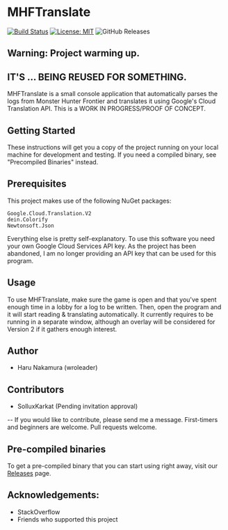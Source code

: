 # MHFTranslate
[![Build Status](https://travis-ci.com/wroleader/MHFTranslate.svg?branch=master)](https://travis-ci.com/wroleader/MHFTranslate)   [![License: MIT](https://img.shields.io/badge/License-MIT-yellow.svg)](https://github.com/wroleader/MHFTranslate/blob/master/LICENSE) ![GitHub Releases](https://img.shields.io/github/downloads/wroleader/MHFTranslate/v0.0.2/total.svg)

## Warning: Project warming up.

## IT'S ... BEING REUSED FOR SOMETHING.

MHFTranslate is a small console application that automatically parses the logs from Monster Hunter Frontier and translates
it using Google's Cloud Translation API. This is a WORK IN PROGRESS/PROOF OF CONCEPT.

## Getting Started
These instructions will get you a copy of the project running on your local machine for development and testing. If you need a
compiled binary, see "Precompiled Binaries" instead.

## Prerequisites
This project makes use of the following NuGet packages:
```
Google.Cloud.Translation.V2
dein.Colorify
Newtonsoft.Json
```

Everything else is pretty self-explanatory. To use this software you need your own Google Cloud Services API key. As the project has been abandoned, I am no longer providing an API key that can be used for this program.

## Usage
To use MHFTranslate, make sure the game is open and that you've spent enough time in a lobby for a log to be written. Then, open the program and it will start reading & translating automatically. It currently requires to be running in a separate window, although an overlay will be considered for Version 2 if it gathers enough interest.

## Author
* Haru Nakamura (wroleader)

## Contributors
* SolluxKarkat (Pending invitation approval)


-- If you would like to contribute, please send me a message. 
First-timers and beginners are welcome. Pull requests welcome. 


## Pre-compiled binaries
To get a pre-compiled binary that you can start using right away, visit our [Releases](https://github.com/wroleader/MHFTranslate/releases) page.

## Acknowledgements:
* StackOverflow
* Friends who supported this project
